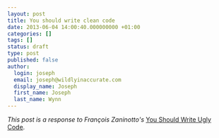 ```yaml
---
layout: post
title: You should write clean code
date: 2013-06-04 14:00:40.000000000 +01:00
categories: []
tags: []
status: draft
type: post
published: false
author:
  login: joseph
  email: joseph@wildlyinaccurate.com
  display_name: Joseph
  first_name: Joseph
  last_name: Wynn
---
```

<p><em>This post is a response to François Zaninotto's </em><a href="http://redotheweb.com/2013/06/04/you-should-write-ugly-code.html">You Should Write Ugly Code</a>.</p>
<p>&nbsp;</p>
